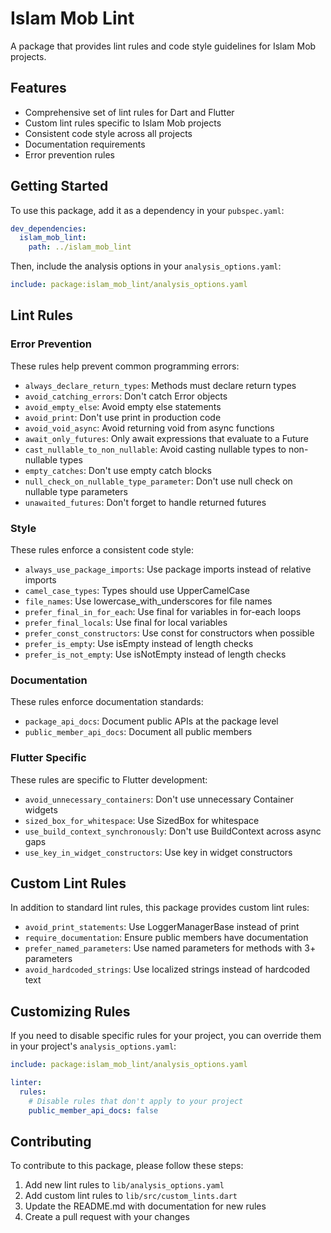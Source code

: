 # Islam Mob Lint

A package that provides lint rules and code style guidelines for Islam Mob projects.

## Features

- Comprehensive set of lint rules for Dart and Flutter
- Custom lint rules specific to Islam Mob projects
- Consistent code style across all projects
- Documentation requirements
- Error prevention rules

## Getting Started

To use this package, add it as a dependency in your `pubspec.yaml`:

```yaml
dev_dependencies:
  islam_mob_lint:
    path: ../islam_mob_lint
```

Then, include the analysis options in your `analysis_options.yaml`:

```yaml
include: package:islam_mob_lint/analysis_options.yaml
```

## Lint Rules

### Error Prevention

These rules help prevent common programming errors:

- `always_declare_return_types`: Methods must declare return types
- `avoid_catching_errors`: Don't catch Error objects
- `avoid_empty_else`: Avoid empty else statements
- `avoid_print`: Don't use print in production code
- `avoid_void_async`: Avoid returning void from async functions
- `await_only_futures`: Only await expressions that evaluate to a Future
- `cast_nullable_to_non_nullable`: Avoid casting nullable types to non-nullable types
- `empty_catches`: Don't use empty catch blocks
- `null_check_on_nullable_type_parameter`: Don't use null check on nullable type parameters
- `unawaited_futures`: Don't forget to handle returned futures

### Style

These rules enforce a consistent code style:

- `always_use_package_imports`: Use package imports instead of relative imports
- `camel_case_types`: Types should use UpperCamelCase
- `file_names`: Use lowercase_with_underscores for file names
- `prefer_final_in_for_each`: Use final for variables in for-each loops
- `prefer_final_locals`: Use final for local variables
- `prefer_const_constructors`: Use const for constructors when possible
- `prefer_is_empty`: Use isEmpty instead of length checks
- `prefer_is_not_empty`: Use isNotEmpty instead of length checks

### Documentation

These rules enforce documentation standards:

- `package_api_docs`: Document public APIs at the package level
- `public_member_api_docs`: Document all public members

### Flutter Specific

These rules are specific to Flutter development:

- `avoid_unnecessary_containers`: Don't use unnecessary Container widgets
- `sized_box_for_whitespace`: Use SizedBox for whitespace
- `use_build_context_synchronously`: Don't use BuildContext across async gaps
- `use_key_in_widget_constructors`: Use key in widget constructors

## Custom Lint Rules

In addition to standard lint rules, this package provides custom lint rules:

- `avoid_print_statements`: Use LoggerManagerBase instead of print
- `require_documentation`: Ensure public members have documentation
- `prefer_named_parameters`: Use named parameters for methods with 3+ parameters
- `avoid_hardcoded_strings`: Use localized strings instead of hardcoded text

## Customizing Rules

If you need to disable specific rules for your project, you can override them in your project's `analysis_options.yaml`:

```yaml
include: package:islam_mob_lint/analysis_options.yaml

linter:
  rules:
    # Disable rules that don't apply to your project
    public_member_api_docs: false
```

## Contributing

To contribute to this package, please follow these steps:

1. Add new lint rules to `lib/analysis_options.yaml`
2. Add custom lint rules to `lib/src/custom_lints.dart`
3. Update the README.md with documentation for new rules
4. Create a pull request with your changes
